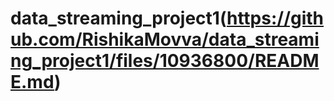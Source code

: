 # data_streaming_project1(https://github.com/RishikaMovva/data_streaming_project1/files/10936800/README.md)

